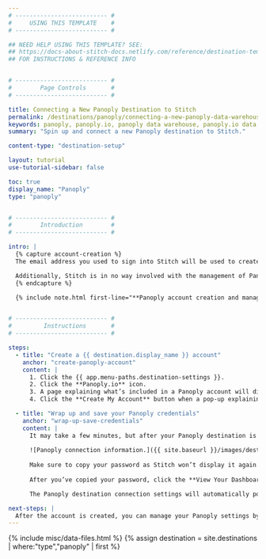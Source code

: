 ```yaml
---
# -------------------------- #
#     USING THIS TEMPLATE    #
# -------------------------- #

## NEED HELP USING THIS TEMPLATE? SEE:
## https://docs-about-stitch-docs.netlify.com/reference/destination-templates/destination-setup/
## FOR INSTRUCTIONS & REFERENCE INFO


# -------------------------- #
#        Page Controls       #
# -------------------------- #

title: Connecting a New Panoply Destination to Stitch
permalink: /destinations/panoply/connecting-a-new-panoply-data-warehouse-to-stitch
keywords: panoply, panoply.io, panoply data warehouse, panoply.io data warehouse etl to redshift, redshift etl, panoply etl
summary: "Spin up and connect a new Panoply destination to Stitch."

content-type: "destination-setup"

layout: tutorial
use-tutorial-sidebar: false

toc: true
display_name: "Panoply"
type: "panoply"


# -------------------------- #
#        Introduction        #
# -------------------------- #

intro: |
  {% capture account-creation %}
  The email address you used to sign into Stitch will be used to create your Panoply data warehouse.

  Additionally, Stitch is in no way involved with the management of Panoply data warehouses. If you have billing questions or need help regarding your Panoply destination, [reach out to Panoply]({{ site.data.destinations.resource-links[destination.type]main-site }}){:target="new"}.
  {% endcapture %}

  {% include note.html first-line="**Panoply account creation and management**" content=account-creation %}


# -------------------------- #
#         Instructions       #
# -------------------------- #

steps:
  - title: "Create a {{ destination.display_name }} account"
    anchor: "create-panoply-account"
    content: |
      1. Click the {{ app.menu-paths.destination-settings }}.
      2. Click the **Panoply.io** icon.
      3. A page explaining what’s included in a Panoply account will display. Click the **Create an Account** button.
      4. Click the **Create My Account** button when a pop-up explaining the use of your email address displays.

  - title: "Wrap up and save your Panoply credentials"
    anchor: "wrap-up-save-credentials"
    content: |
      It may take a few minutes, but after your Panoply destination is successfully created, the Panoply connection info will display in Stitch:
      
      ![Panoply connection information.]({{ site.baseurl }}/images/destinations/panoply-connection-info.png)
      
      Make sure to copy your password as Stitch won’t display it again.
      
      After you’ve copied your password, click the **View Your Dashboard** button to wrap things up.

      The Panoply destination connection settings will automatically populate in the {{ app.page-names.dw-settings }} page. If you need to update the settings at any point, click the {{ app.menu-paths.destination-settings }}.

next-steps: |
  After the account is created, you can manage your Panoply settings by signing into [Panoply]({{ site.data.destinations.resource-links[destination.type]main-site }}){:target="new"}.
---
```

{% include misc/data-files.html %}
{% assign destination = site.destinations | where:"type","panoply" | first %}